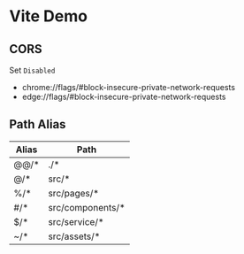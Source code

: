 # Vite Demo

## CORS

Set `Disabled`

- chrome://flags/#block-insecure-private-network-requests
- edge://flags/#block-insecure-private-network-requests

## Path Alias

| Alias | Path              |
| ----- | ----------------- |
| @@/\* | ./\*              |
| @/\*  | src/\*            |
| %/\*  | src/pages/\*      |
| #/\*  | src/components/\* |
| $/\*  | src/service/\*    |
| ~/\*  | src/assets/\*     |
